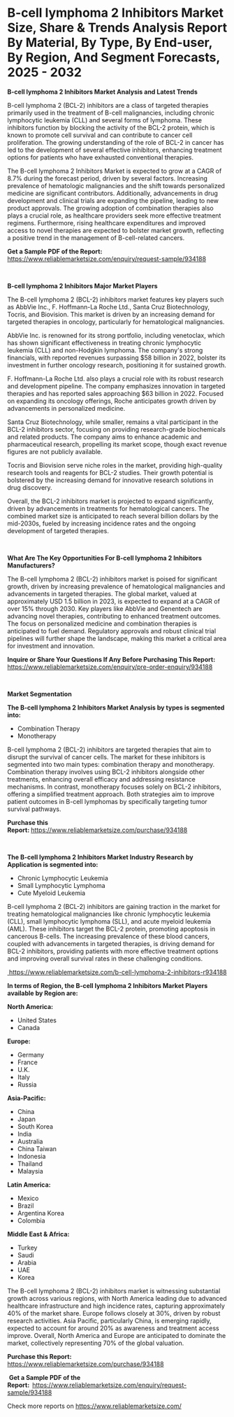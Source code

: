 <p><h1>B-cell lymphoma 2 Inhibitors Market Size, Share & Trends Analysis Report By Material, By Type, By End-user, By Region, And Segment Forecasts, 2025 - 2032</h1></p><p><strong>B-cell lymphoma 2 Inhibitors Market Analysis and Latest Trends</strong></p>
<p><p>B-cell lymphoma 2 (BCL-2) inhibitors are a class of targeted therapies primarily used in the treatment of B-cell malignancies, including chronic lymphocytic leukemia (CLL) and several forms of lymphoma. These inhibitors function by blocking the activity of the BCL-2 protein, which is known to promote cell survival and can contribute to cancer cell proliferation. The growing understanding of the role of BCL-2 in cancer has led to the development of several effective inhibitors, enhancing treatment options for patients who have exhausted conventional therapies.</p><p>The B-cell lymphoma 2 Inhibitors Market is expected to grow at a CAGR of 8.7% during the forecast period, driven by several factors. Increasing prevalence of hematologic malignancies and the shift towards personalized medicine are significant contributors. Additionally, advancements in drug development and clinical trials are expanding the pipeline, leading to new product approvals. The growing adoption of combination therapies also plays a crucial role, as healthcare providers seek more effective treatment regimens. Furthermore, rising healthcare expenditures and improved access to novel therapies are expected to bolster market growth, reflecting a positive trend in the management of B-cell-related cancers.</p></p>
<p><strong>Get a Sample PDF of the Report:&nbsp;</strong> <a href="https://www.reliablemarketsize.com/enquiry/request-sample/934188?utm_campaign=1840&utm_medium=2&utm_source=Github&utm_content=ia&utm_term=09032025&utm_id=b-cell-lymphoma-2-inhibitors">https://www.reliablemarketsize.com/enquiry/request-sample/934188</a></p>
<p>&nbsp;</p>
<p><strong>B-cell lymphoma 2 Inhibitors Major Market Players</strong></p>
<p><p>The B-cell lymphoma 2 (BCL-2) inhibitors market features key players such as AbbVie Inc., F. Hoffmann-La Roche Ltd., Santa Cruz Biotechnology, Tocris, and Biovision. This market is driven by an increasing demand for targeted therapies in oncology, particularly for hematological malignancies.</p><p>AbbVie Inc. is renowned for its strong portfolio, including venetoclax, which has shown significant effectiveness in treating chronic lymphocytic leukemia (CLL) and non-Hodgkin lymphoma. The company's strong financials, with reported revenues surpassing $58 billion in 2022, bolster its investment in further oncology research, positioning it for sustained growth.</p><p>F. Hoffmann-La Roche Ltd. also plays a crucial role with its robust research and development pipeline. The company emphasizes innovation in targeted therapies and has reported sales approaching $63 billion in 2022. Focused on expanding its oncology offerings, Roche anticipates growth driven by advancements in personalized medicine.</p><p>Santa Cruz Biotechnology, while smaller, remains a vital participant in the BCL-2 inhibitors sector, focusing on providing research-grade biochemicals and related products. The company aims to enhance academic and pharmaceutical research, propelling its market scope, though exact revenue figures are not publicly available.</p><p>Tocris and Biovision serve niche roles in the market, providing high-quality research tools and reagents for BCL-2 studies. Their growth potential is bolstered by the increasing demand for innovative research solutions in drug discovery.</p><p>Overall, the BCL-2 inhibitors market is projected to expand significantly, driven by advancements in treatments for hematological cancers. The combined market size is anticipated to reach several billion dollars by the mid-2030s, fueled by increasing incidence rates and the ongoing development of targeted therapies.</p></p>
<p>&nbsp;</p>
<p><strong>What Are The Key Opportunities For B-cell lymphoma 2 Inhibitors Manufacturers?</strong></p>
<p><p>The B-cell lymphoma 2 (BCL-2) inhibitors market is poised for significant growth, driven by increasing prevalence of hematological malignancies and advancements in targeted therapies. The global market, valued at approximately USD 1.5 billion in 2023, is expected to expand at a CAGR of over 15% through 2030. Key players like AbbVie and Genentech are advancing novel therapies, contributing to enhanced treatment outcomes. The focus on personalized medicine and combination therapies is anticipated to fuel demand. Regulatory approvals and robust clinical trial pipelines will further shape the landscape, making this market a critical area for investment and innovation.</p></p>
<p><strong>Inquire or Share Your Questions If Any Before Purchasing This Report:</strong> <a href="https://www.reliablemarketsize.com/enquiry/pre-order-enquiry/934188?utm_campaign=1840&utm_medium=2&utm_source=Github&utm_content=ia&utm_term=09032025&utm_id=b-cell-lymphoma-2-inhibitors">https://www.reliablemarketsize.com/enquiry/pre-order-enquiry/934188</a></p>
<p>&nbsp;</p>
<p><strong>Market Segmentation</strong></p>
<p><strong>The B-cell lymphoma 2 Inhibitors Market Analysis by types is segmented into:</strong></p>
<p><ul><li>Combination Therapy</li><li>Monotherapy</li></ul></p>
<p><p>B-cell lymphoma 2 (BCL-2) inhibitors are targeted therapies that aim to disrupt the survival of cancer cells. The market for these inhibitors is segmented into two main types: combination therapy and monotherapy. Combination therapy involves using BCL-2 inhibitors alongside other treatments, enhancing overall efficacy and addressing resistance mechanisms. In contrast, monotherapy focuses solely on BCL-2 inhibitors, offering a simplified treatment approach. Both strategies aim to improve patient outcomes in B-cell lymphomas by specifically targeting tumor survival pathways.</p></p>
<p><strong>Purchase this Report:&nbsp;</strong><a href="https://www.reliablemarketsize.com/purchase/934188?utm_campaign=1840&utm_medium=2&utm_source=Github&utm_content=ia&utm_term=09032025&utm_id=b-cell-lymphoma-2-inhibitors">https://www.reliablemarketsize.com/purchase/934188</a></p>
<p>&nbsp;</p>
<p><strong>The B-cell lymphoma 2 Inhibitors Market Industry Research by Application is segmented into:</strong></p>
<p><ul><li>Chronic Lymphocytic Leukemia</li><li>Small Lymphocytic Lymphoma</li><li>Cute Myeloid Leukemia</li></ul></p>
<p><p>B-cell lymphoma 2 (BCL-2) inhibitors are gaining traction in the market for treating hematological malignancies like chronic lymphocytic leukemia (CLL), small lymphocytic lymphoma (SLL), and acute myeloid leukemia (AML). These inhibitors target the BCL-2 protein, promoting apoptosis in cancerous B-cells. The increasing prevalence of these blood cancers, coupled with advancements in targeted therapies, is driving demand for BCL-2 inhibitors, providing patients with more effective treatment options and improving overall survival rates in these challenging conditions.</p></p>
<p><a href="https://www.reliablemarketsize.com/b-cell-lymphoma-2-inhibitors-r934188?utm_campaign=1840&utm_medium=2&utm_source=Github&utm_content=ia&utm_term=09032025&utm_id=b-cell-lymphoma-2-inhibitors">&nbsp;https://www.reliablemarketsize.com/b-cell-lymphoma-2-inhibitors-r934188</a></p>
<p><strong>In terms of Region, the B-cell lymphoma 2 Inhibitors Market Players available by Region are:</strong></p>
<p>
    <p> <strong> North America: </strong>
        <ul>
            <li>United States</li>
            <li>Canada</li>
        </ul>
        </p> 
    <p> <strong> Europe: </strong>
        <ul>
            <li>Germany</li>
            <li>France</li>
            <li>U.K.</li>
            <li>Italy</li>
            <li>Russia</li>
        </ul>
        </p> 
    <p> <strong> Asia-Pacific: </strong>
        <ul>
            <li>China</li>
            <li>Japan</li>
            <li>South Korea</li>
            <li>India</li>
            <li>Australia</li>
            <li>China Taiwan</li>
            <li>Indonesia</li>
            <li>Thailand</li>
            <li>Malaysia</li>
        </ul>
        </p> 
    <p> <strong> Latin America: </strong>
        <ul>
            <li>Mexico</li>
            <li>Brazil</li>
            <li>Argentina Korea</li>
            <li>Colombia</li>
        </ul>
        </p> 
    <p> <strong> Middle East & Africa: </strong>
        <ul>
            <li>Turkey</li>
            <li>Saudi</li>
            <li>Arabia</li>
            <li>UAE</li>
            <li>Korea</li>
        </ul>
    </p>
    </p>
<p><p>The B-cell lymphoma 2 (BCL-2) inhibitors market is witnessing substantial growth across various regions, with North America leading due to advanced healthcare infrastructure and high incidence rates, capturing approximately 40% of the market share. Europe follows closely at 30%, driven by robust research activities. Asia Pacific, particularly China, is emerging rapidly, expected to account for around 20% as awareness and treatment access improve. Overall, North America and Europe are anticipated to dominate the market, collectively representing 70% of the global valuation.</p></p>
<p><strong>Purchase this Report: </strong><a href="https://www.reliablemarketsize.com/purchase/934188?utm_campaign=1840&utm_medium=2&utm_source=Github&utm_content=ia&utm_term=09032025&utm_id=b-cell-lymphoma-2-inhibitors">https://www.reliablemarketsize.com/purchase/934188</a></p>
<p>&nbsp;<strong>Get a Sample PDF of the Report:&nbsp;&nbsp;</strong><a href="https://www.reliablemarketsize.com/enquiry/request-sample/934188?utm_campaign=1840&utm_medium=2&utm_source=Github&utm_content=ia&utm_term=09032025&utm_id=b-cell-lymphoma-2-inhibitors">https://www.reliablemarketsize.com/enquiry/request-sample/934188</a></p>
<p><strong></strong></p>
<p>Check more reports on <a href="https://www.reliablemarketsize.com/?utm_campaign=1840&utm_medium=2&utm_source=Github&utm_content=ia&utm_term=09032025&utm_id=b-cell-lymphoma-2-inhibitors">https://www.reliablemarketsize.com/</a></p>